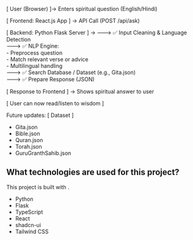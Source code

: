 [ User (Browser) ]-> Enters spiritual question (English/Hindi)
        
[ Frontend: React.js App ] -> API Call (POST /api/ask)

[ Backend: Python Flask Server  ] ->
         ---> ✅ Input Cleaning & Language Detection\
         ---> ✅ NLP Engine:\
                 - Preprocess question\
                 - Match relevant verse or advice\
                 - Multilingual handling\
        ---> ✅ Search Database / Dataset (e.g., Gita.json)\
        ---> ✅ Prepare Response (JSON)

[ Response to Frontend ] ->  Shows spiritual answer to user

[ User can now read/listen to wisdom ]

Future updates:
[ Dataset ]
  - Gita.json
  - Bible.json
  - Quran.json
  - Torah.json
  - GuruGranthSahib.json


## What technologies are used for this project?

This project is built with .

- Python
- Flask
- TypeScript
- React
- shadcn-ui
- Tailwind CSS


